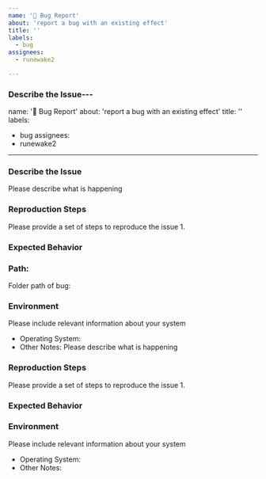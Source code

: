 ```yaml
---
name: '🐞 Bug Report'
about: 'report a bug with an existing effect'
title: ''
labels:
  - bug
assignees:
  - runewake2

---
```


### Describe the Issue---
name: '🐞 Bug Report'
about: 'report a bug with an existing effect'
title: ''
labels:
  - bug
assignees:
  - runewake2

---

### Describe the Issue
Please describe what is happening


### Reproduction Steps
Please provide a set of steps to reproduce the issue
1. 

### Expected Behavior

### Path:
Folder path of bug:


### Environment

Please include relevant information about your system

* Operating System:
* Other Notes:
Please describe what is happening


### Reproduction Steps
Please provide a set of steps to reproduce the issue
1. 

### Expected Behavior

### Environment

Please include relevant information about your system

* Operating System:
* Other Notes:

